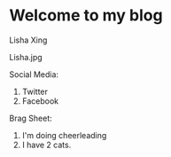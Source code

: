 # Welcome to my blog

Lisha Xing

Lisha.jpg

Social Media:
1. Twitter
2. Facebook

Brag Sheet:
1. I'm doing cheerleading
2. I have 2 cats.
